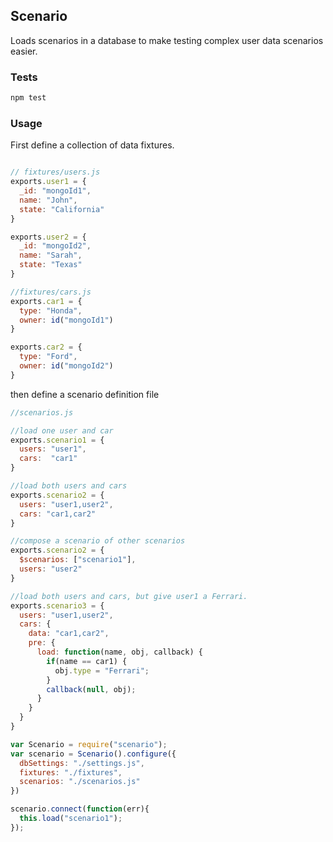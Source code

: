 ## Scenario

Loads scenarios in a database to make testing complex user data scenarios easier.


### Tests
```bash
npm test
```

### Usage
First define a collection of data fixtures.
```javascript

// fixtures/users.js
exports.user1 = {
  _id: "mongoId1",
  name: "John",
  state: "California"
}

exports.user2 = {
  _id: "mongoId2",
  name: "Sarah",
  state: "Texas"
}

//fixtures/cars.js
exports.car1 = {
  type: "Honda",
  owner: id("mongoId1")
}

exports.car2 = {
  type: "Ford",
  owner: id("mongoId2")
}

```


then define a scenario definition file

```javascript
//scenarios.js

//load one user and car
exports.scenario1 = {
  users: "user1",
  cars:  "car1"
}

//load both users and cars
exports.scenario2 = {
  users: "user1,user2",
  cars: "car1,car2"
}

//compose a scenario of other scenarios
exports.scenario2 = {
  $scenarios: ["scenario1"],
  users: "user2"
}

//load both users and cars, but give user1 a Ferrari.
exports.scenario3 = {
  users: "user1,user2",
  cars: {
    data: "car1,car2",
    pre: {
      load: function(name, obj, callback) {
        if(name == car1) {
          obj.type = "Ferrari";
        }
        callback(null, obj);
      }
    }
  }
}
```

```javascript
var Scenario = require("scenario");
var scenario = Scenario().configure({
  dbSettings: "./settings.js",
  fixtures: "./fixtures",
  scenarios: "./scenarios.js"
})

scenario.connect(function(err){
  this.load("scenario1");
});
```
